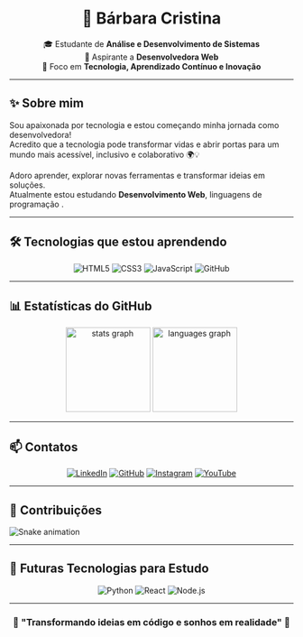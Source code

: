 <h1 align="center">🌻 Bárbara Cristina</h1>

<p align="center">
🎓 Estudante de <b>Análise e Desenvolvimento de Sistemas</b> <br>
🌱 Aspirante a <b>Desenvolvedora Web</b> <br>
🚀 Foco em <b>Tecnologia, Aprendizado Contínuo e Inovação</b>
</p>

---

## ✨ Sobre mim  
Sou apaixonada por tecnologia e estou começando minha jornada como desenvolvedora!  
Acredito que a tecnologia pode transformar vidas e abrir portas para um mundo mais acessível, inclusivo e colaborativo 🌍💡  

Adoro aprender, explorar novas ferramentas e transformar ideias em soluções.  
Atualmente estou estudando **Desenvolvimento Web**, linguagens de programação .

---

## 🛠️ Tecnologias que estou aprendendo  
<div align="center">

![HTML5](https://img.shields.io/badge/HTML5-%23E44D26.svg?style=for-the-badge&logo=html5&logoColor=white)
![CSS3](https://img.shields.io/badge/CSS3-%232A7BC1.svg?style=for-the-badge&logo=css3&logoColor=white)
![JavaScript](https://img.shields.io/badge/JavaScript-%23F0DB4F.svg?style=for-the-badge&logo=javascript&logoColor=black)
![GitHub](https://img.shields.io/badge/GitHub-%23121011.svg?style=for-the-badge&logo=github&logoColor=white)

</div>

---

## 📊 Estatísticas do GitHub  
<div align="center">
  <img src="https://github-readme-stats.vercel.app/api?username=barbaracristinahub&show_icons=true&theme=dracula" height="150" alt="stats graph" />
  <img src="https://github-readme-stats.vercel.app/api/top-langs?username=barbaracristinahub&layout=compact&langs_count=6&theme=dracula" height="150" alt="languages graph" />
</div>

---

## 📫 Contatos  
<div align="center">
  
[![LinkedIn](https://img.shields.io/badge/LinkedIn-%230077B5?style=for-the-badge&logo=linkedin&logoColor=white)](https://www.linkedin.com/in/b%C3%A1rbara-cristina-bb9566378)
[![GitHub](https://img.shields.io/badge/GitHub-%23121011?style=for-the-badge&logo=github&logoColor=white)](https://github.com/barbaracristinahub)
[![Instagram](https://img.shields.io/badge/Instagram-%23E4405F?style=for-the-badge&logo=instagram&logoColor=white)](https://www.instagram.com/barbaracristinainst?igsh=MXM0MXN3cm53dXZ5MA==)
[![YouTube](https://img.shields.io/badge/YouTube-%23FF0000?style=for-the-badge&logo=youtube&logoColor=white)](https://youtube.com/@barbaracristinaa?si=CAOFADRpBVLIgVZL)

</div>

---

## 🐍 Contribuições  
<img src="https://raw.githubusercontent.com/barbaracristinahub/barbaracristinahub/output/snake.svg" alt="Snake animation" />

---

## 🚀 Futuras Tecnologias para Estudo  
<div align="center">

![Python](https://img.shields.io/badge/Python-3776AB.svg?style=for-the-badge&logo=python&logoColor=white)
![React](https://img.shields.io/badge/React-20232A.svg?style=for-the-badge&logo=react&logoColor=61DAFB)
![Node.js](https://img.shields.io/badge/Node.js-43853D.svg?style=for-the-badge&logo=node.js&logoColor=white)

</div>

---

<h3 align="center">🌟 "Transformando ideias em código e sonhos em realidade" 🌟</h3>
